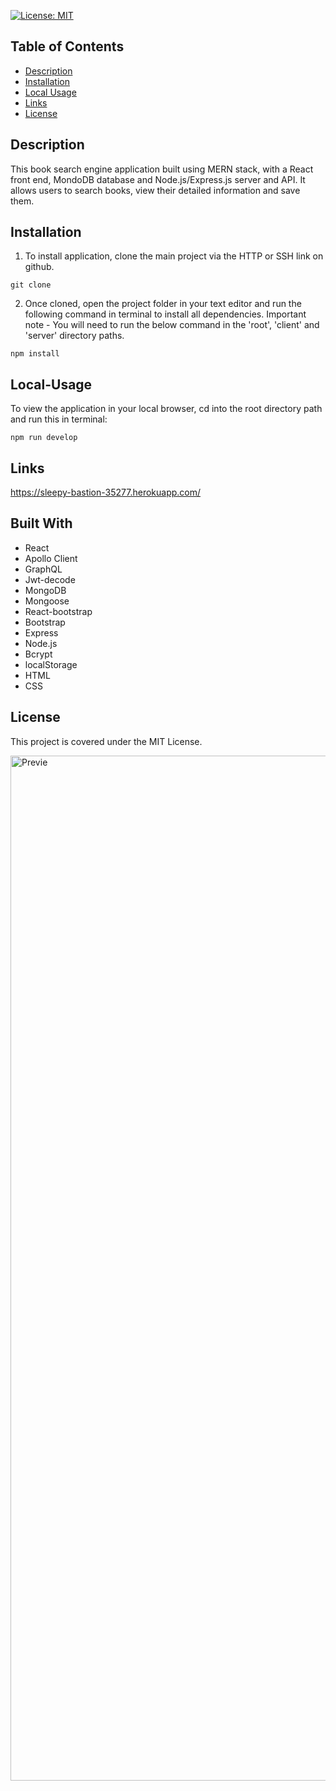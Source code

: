 [![License: MIT](https://img.shields.io/badge/License-MIT-yellow.svg)](https://opensource.org/licenses/MIT)

## Table of Contents

- [Description](#Description)
- [Installation](#Installation)
- [Local Usage](#Local-Usage)
- [Links](#Links)
- [License](#License)

##

## Description

This book search engine application built using MERN stack, with a React front end, MondoDB database and Node.js/Express.js server and API. It allows users to search books, view their detailed information and save them. 

## Installation

1. To install application, clone the main project via the HTTP or SSH link on github.

```
git clone
```

2. Once cloned, open the project folder in your text editor and run the following command in terminal to install all dependencies.
   Important note - You will need to run the below command in the 'root', 'client' and 'server' directory paths.

```
npm install
```

## Local-Usage

To view the application in your local browser, cd into the root directory path and run this in terminal:

```
npm run develop
```

## Links

https://sleepy-bastion-35277.herokuapp.com/

## Built With

- React
- Apollo Client
- GraphQL
- Jwt-decode
- MongoDB
- Mongoose
- React-bootstrap
- Bootstrap
- Express
- Node.js
- Bcrypt
- localStorage
- HTML
- CSS

## License

This project is covered under the MIT License.

<img width="1640" alt="Previe" src="https://user-images.githubusercontent.com/91699101/178625203-986006e4-2c55-4518-963d-64d21ca73488.png">


